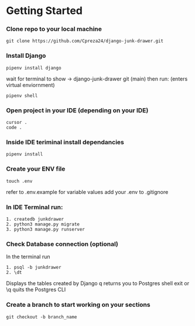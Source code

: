 # Getting Started
### Clone repo to your local machine
    git clone https://github.com/Cpreza24/django-junk-drawer.git

### Install Django
    pipenv install django
wait for terminal to show 
-> django-junk-drawer git (main) then run: (enters virtual enviornment)
    
    pipenv shell

### Open project in your IDE (depending on your IDE)
    cursor . 
    code .

### Inside IDE teriminal install dependancies 
    pipenv install

### Create your ENV file
    touch .env
refer to .env.example for variable values 
add your .env to .gitignore

### In IDE Terminal run:
    1. createdb junkdrawer 
    2. python3 manage.py migrate
    3. python3 manage.py runserver

### Check Database connection (optional)
In the terminal run 
    
    1. psql -b junkdrawer
    2. \dt 

Displays the tables created by Django 
q returns you to Postgres shell
exit or \q quits the Postgres CLI 


### Create a branch to start working on your sections
    git checkout -b branch_name

